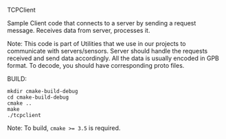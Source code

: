 TCPClient

Sample Client code that connects to a server by sending a request message.
Receives data from server, processes it. 

Note: 
This code is part of Utilities that we use in our projects to communicate with 
servers/sensors.
Server should handle the requests received and send data accordingly. All the data is usually encoded in GPB format. To decode, you should have 
corresponding proto files. 

BUILD:  
```
mkdir cmake-build-debug
cd cmake-build-debug
cmake ..
make
./tcpclient
```

Note: To build, `cmake >= 3.5` is required.  

